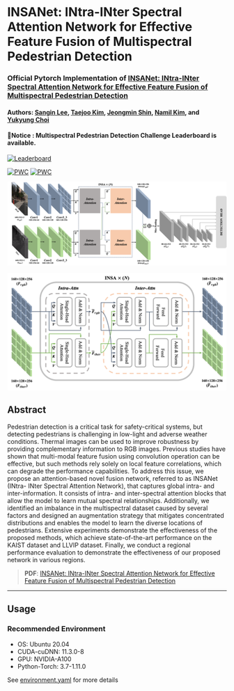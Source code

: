 # INSANet: INtra-INter Spectral Attention Network for Effective Feature Fusion of Multispectral Pedestrian Detection

### Official Pytorch Implementation of [INSANet: INtra-INter Spectral Attention Network for Effective Feature Fusion of Multispectral Pedestrian Detection](https://www.mdpi.com/1424-8220/24/4/1168)
#### Authors: [Sangin Lee](https://sites.google.com/rcv.sejong.ac.kr/silee/%ED%99%88), [Taejoo Kim](https://sites.google.com/view/xown3197), [Jeongmin Shin](https://sites.google.com/view/jeongminshin), [Namil Kim](https://scholar.google.com/citations?user=IYyLBQYAAAAJ&hl=ko&oi=sra), and [Yukyung Choi](https://scholar.google.com/citations?user=vMrPtrAAAAAJ&hl=ko&oi=sra)

#### 📢Notice : Multispectral Pedestrian Detection Challenge Leaderboard is available.
 [![Leaderboard](https://img.shields.io/badge/Leaderboard-Multispectral%20Pedestrian%20Detection-blue)](https://eval.ai/web/challenges/challenge-page/1247/leaderboard/3137)

[![PWC](https://img.shields.io/endpoint.svg?url=https://paperswithcode.com/badge/insanet-intra-inter-spectral-attention/multispectral-object-detection-on-kaist)](https://paperswithcode.com/sota/multispectral-object-detection-on-kaist?p=insanet-intra-inter-spectral-attention)
[![PWC](https://img.shields.io/endpoint.svg?url=https://paperswithcode.com/badge/insanet-intra-inter-spectral-attention/pedestrian-detection-on-llvip)](https://paperswithcode.com/sota/pedestrian-detection-on-llvip?p=insanet-intra-inter-spectral-attention)


<p align="center"><img src="fig/architecture.png" width="900"></p>
<p align="center"><img src="fig/insa.png" width="700"></p>

## Abstract
Pedestrian detection is a critical task for safety-critical systems, but detecting pedestrians is challenging in low-light and adverse weather conditions. Thermal images can be used to improve robustness by providing complementary information to RGB images. Previous studies have shown that multi-modal feature fusion using convolution operation can be effective, but such methods rely solely on local feature correlations, which can degrade the performance capabilities. To address this issue, we propose an attention-based novel fusion network, referred to as INSANet (INtra- INter Spectral Attention Network), that captures global intra- and inter-information. It consists of intra- and inter-spectral attention blocks that allow the model to learn mutual spectral relationships. Additionally, we identified an imbalance in the multispectral dataset caused by several factors and designed an augmentation strategy that mitigates concentrated distributions and enables the model to learn the diverse locations of pedestrians. Extensive experiments demonstrate the effectiveness of the proposed methods, which achieve state-of-the-art performance on the KAIST dataset and LLVIP dataset. Finally, we conduct a regional performance evaluation to demonstrate the effectiveness of our proposed network in various regions.

> **PDF**: [INSANet: INtra-INter Spectral Attention Network for Effective Feature Fusion of Multispectral Pedestrian Detection](https://www.mdpi.com/1424-8220/24/4/1168/pdf)

---

## Usage

### Recommended Environment
- OS: Ubuntu 20.04
- CUDA-cuDNN: 11.3.0-8
- GPU: NVIDIA-A100
- Python-Torch: 3.7-1.11.0
  
See [environment.yaml](https://github.com/sejong-rcv/INSANet/blob/main/environment.yaml) for more details
